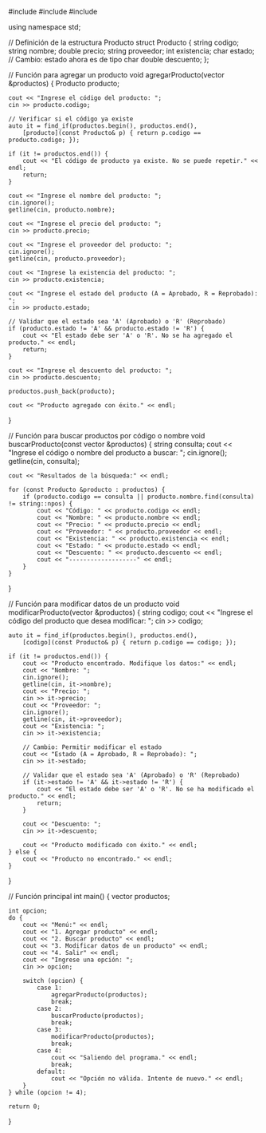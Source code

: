 #include <iostream>
#include <vector>
#include <algorithm>

using namespace std;

// Definición de la estructura Producto
struct Producto {
    string codigo;
    string nombre;
    double precio;
    string proveedor;
    int existencia;
    char estado; // Cambio: estado ahora es de tipo char
    double descuento;
};

// Función para agregar un producto
void agregarProducto(vector<Producto> &productos) {
    Producto producto;

    cout << "Ingrese el código del producto: ";
    cin >> producto.codigo;

    // Verificar si el código ya existe
    auto it = find_if(productos.begin(), productos.end(),
        [producto](const Producto& p) { return p.codigo == producto.codigo; });

    if (it != productos.end()) {
        cout << "El código de producto ya existe. No se puede repetir." << endl;
        return;
    }

    cout << "Ingrese el nombre del producto: ";
    cin.ignore();
    getline(cin, producto.nombre);

    cout << "Ingrese el precio del producto: ";
    cin >> producto.precio;

    cout << "Ingrese el proveedor del producto: ";
    cin.ignore();
    getline(cin, producto.proveedor);

    cout << "Ingrese la existencia del producto: ";
    cin >> producto.existencia;

    cout << "Ingrese el estado del producto (A = Aprobado, R = Reprobado): ";
    cin >> producto.estado;

    // Validar que el estado sea 'A' (Aprobado) o 'R' (Reprobado)
    if (producto.estado != 'A' && producto.estado != 'R') {
        cout << "El estado debe ser 'A' o 'R'. No se ha agregado el producto." << endl;
        return;
    }

    cout << "Ingrese el descuento del producto: ";
    cin >> producto.descuento;

    productos.push_back(producto);

    cout << "Producto agregado con éxito." << endl;
}

// Función para buscar productos por código o nombre
void buscarProducto(const vector<Producto> &productos) {
    string consulta;
    cout << "Ingrese el código o nombre del producto a buscar: ";
    cin.ignore();
    getline(cin, consulta);

    cout << "Resultados de la búsqueda:" << endl;

    for (const Producto &producto : productos) {
        if (producto.codigo == consulta || producto.nombre.find(consulta) != string::npos) {
            cout << "Código: " << producto.codigo << endl;
            cout << "Nombre: " << producto.nombre << endl;
            cout << "Precio: " << producto.precio << endl;
            cout << "Proveedor: " << producto.proveedor << endl;
            cout << "Existencia: " << producto.existencia << endl;
            cout << "Estado: " << producto.estado << endl;
            cout << "Descuento: " << producto.descuento << endl;
            cout << "-------------------" << endl;
        }
    }
}

// Función para modificar datos de un producto
void modificarProducto(vector<Producto> &productos) {
    string codigo;
    cout << "Ingrese el código del producto que desea modificar: ";
    cin >> codigo;

    auto it = find_if(productos.begin(), productos.end(),
        [codigo](const Producto& p) { return p.codigo == codigo; });

    if (it != productos.end()) {
        cout << "Producto encontrado. Modifique los datos:" << endl;
        cout << "Nombre: ";
        cin.ignore();
        getline(cin, it->nombre);
        cout << "Precio: ";
        cin >> it->precio;
        cout << "Proveedor: ";
        cin.ignore();
        getline(cin, it->proveedor);
        cout << "Existencia: ";
        cin >> it->existencia;

        // Cambio: Permitir modificar el estado
        cout << "Estado (A = Aprobado, R = Reprobado): ";
        cin >> it->estado;

        // Validar que el estado sea 'A' (Aprobado) o 'R' (Reprobado)
        if (it->estado != 'A' && it->estado != 'R') {
            cout << "El estado debe ser 'A' o 'R'. No se ha modificado el producto." << endl;
            return;
        }

        cout << "Descuento: ";
        cin >> it->descuento;

        cout << "Producto modificado con éxito." << endl;
    } else {
        cout << "Producto no encontrado." << endl;
    }
}

// Función principal
int main() {
    vector<Producto> productos;

    int opcion;
    do {
        cout << "Menú:" << endl;
        cout << "1. Agregar producto" << endl;
        cout << "2. Buscar producto" << endl;
        cout << "3. Modificar datos de un producto" << endl;
        cout << "4. Salir" << endl;
        cout << "Ingrese una opción: ";
        cin >> opcion;

        switch (opcion) {
            case 1:
                agregarProducto(productos);
                break;
            case 2:
                buscarProducto(productos);
                break;
            case 3:
                modificarProducto(productos);
                break;
            case 4:
                cout << "Saliendo del programa." << endl;
                break;
            default:
                cout << "Opción no válida. Intente de nuevo." << endl;
        }
    } while (opcion != 4);

    return 0;
}